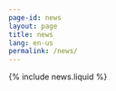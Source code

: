 ```yaml
---
page-id: news
layout: page
title: news
lang: en-us
permalink: /news/
---
```


{% include news.liquid %}
